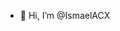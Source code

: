 - 👋 Hi, I’m @IsmaelACX

<!---
IsmaelACX/IsmaelACX is a ✨ special ✨ repository because its `README.md` (this file) appears on your GitHub profile.
You can click the Preview link to take a look at your changes.
--->
